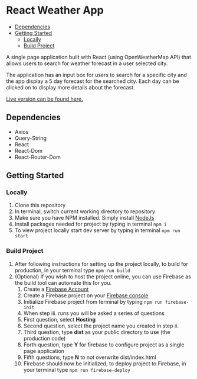 # React Weather App #
<!-- MarkdownTOC bracket="round" autoanchor="flase" -->

- [Dependencies](#user-content-dependencies)
- [Getting Started](#user-content-getting-started)
	- [Locally](#user-content-locally)
	- [Build Project](#user-content-build-project)

<!-- /MarkdownTOC -->

A single page application built with React (using OpenWeatherMap API) that allows users to search for weather forecast in a user selected city.

The application has an input box for users to search for a specific city and the app display a 5 day forecast for the searched city. Each day can be clicked on to display more details about the forecast.

[Live version can be found here.](https://reactweather-app.firebaseapp.com/) 

## Dependencies ##
- Axios
- Query-String
- React
- React-Dom
- React-Router-Dom

## Getting Started ##
### Locally ###
1. Clone this repository
2. In terminal, switch current working directory to repository
3. Make sure you have NPM installed. Simply install [NodeJs](https://nodejs.org/en/download/)
4. Install packages needed for project by typing in terminal ``` npm i ```
5. To view project locally start dev server by typing in terminal ``` npm run start ```

### Build Project ###
1. After following instructions for setting up the project locally, to build for production, in your terminal type ``` npm run build ```
2. (Optional) If you wish to host the project online, you can use Firebase as the build tool can automate this for you.
	1. Create a [Firebase Account](https://firebase.google.com/) 
	2. Create a Firebase project on your [Firebase console](https://console.firebase.google.com/)
	3. Initialize Firebase project from terminal by typing ``` npm run firebase-init ```
	4. When step iii. runs you will be asked a series of questions
	5. First question, select **Hosting**
	6. Second question, select the project name you created in step ii.
	7. Third question, type **dist** as your public directory to use (the production code)
	8. Forth question, type **Y** for firebase to configure project as a single page application
	9. Fifth questions, type **N** to not overwrite dist/index.html
	10. Firebase should now be initialized, to deploy project to Firebase, in your terminal type ``` npm run firebase-deploy ```
